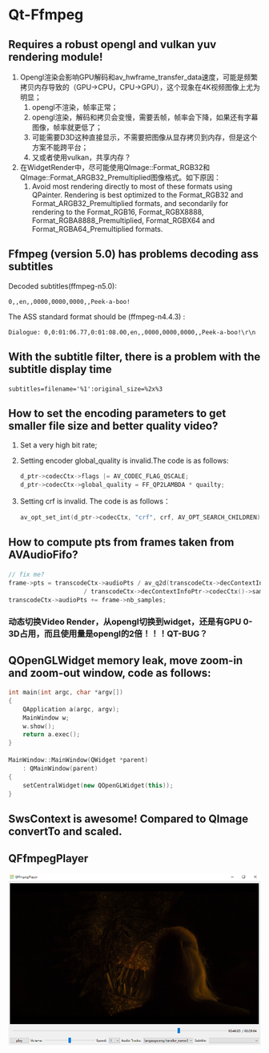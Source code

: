 # Qt-Ffmpeg

## Requires a robust opengl and vulkan yuv rendering module!

1. Opengl渲染会影响GPU解码和av_hwframe_transfer_data速度，可能是频繁拷贝内存导致的（GPU->CPU，CPU->GPU），这个现象在4K视频图像上尤为明显；
   1. opengl不渲染，帧率正常；
   2. opengl渲染，解码和拷贝会变慢，需要丢帧，帧率会下降，如果还有字幕图像，帧率就更低了；
   3. 可能需要D3D这种直接显示，不需要把图像从显存拷贝到内存，但是这个方案不能跨平台；
   4. 又或者使用vulkan，共享内存？
2. 在WidgetRender中，尽可能使用QImage::Format_RGB32和QImage::Format_ARGB32_Premultiplied图像格式。如下原因：
   1. Avoid most rendering directly to most of these formats using QPainter. Rendering is best optimized to the Format_RGB32  and Format_ARGB32_Premultiplied formats, and secondarily for rendering to the Format_RGB16, Format_RGBX8888,  Format_RGBA8888_Premultiplied, Format_RGBX64 and Format_RGBA64_Premultiplied formats.

## Ffmpeg (version 5.0) has problems decoding ass subtitles

Decoded subtitles(ffmpeg-n5.0):

```
0,,en,,0000,0000,0000,,Peek-a-boo!
```

The ASS standard format should be (ffmpeg-n4.4.3) :

```
Dialogue: 0,0:01:06.77,0:01:08.00,en,,0000,0000,0000,,Peek-a-boo!\r\n
```

## With the subtitle filter, there is a problem with the subtitle display time

```
subtitles=filename='%1':original_size=%2x%3
```

## How to set the encoding parameters to get smaller file size and better quality video?

1. Set a very high bit rate;
2. Setting encoder global_quality is invalid.The code is as follows:

   ```C++
   d_ptr->codecCtx->flags |= AV_CODEC_FLAG_QSCALE;
   d_ptr->codecCtx->global_quality = FF_QP2LAMBDA * quailty;
   ```
3. Setting crf is invalid. The code is as follows：

   ```C++
   av_opt_set_int(d_ptr->codecCtx, "crf", crf, AV_OPT_SEARCH_CHILDREN);
   ```

## How to compute pts from frames taken from AVAudioFifo?

```C++
// fix me?
frame->pts = transcodeCtx->audioPts / av_q2d(transcodeCtx->decContextInfoPtr->timebase())
                     / transcodeCtx->decContextInfoPtr->codecCtx()->sampleRate();
transcodeCtx->audioPts += frame->nb_samples;
```

### 动态切换Video Render，从opengl切换到widget，还是有GPU 0-3D占用，而且使用量是opengl的2倍！！！QT-BUG？

## QOpenGLWidget memory leak, move zoom-in and zoom-out window, code as follows:

```C++
int main(int argc, char *argv[])
{
    QApplication a(argc, argv);
    MainWindow w;
    w.show();
    return a.exec();
}

MainWindow::MainWindow(QWidget *parent)
    : QMainWindow(parent)
{
    setCentralWidget(new QOpenGLWidget(this));
}

```

## SwsContext is awesome! Compared to QImage convertTo and scaled.

## QFfmpegPlayer

<div align=center><img src="doc/player.png"></div>
